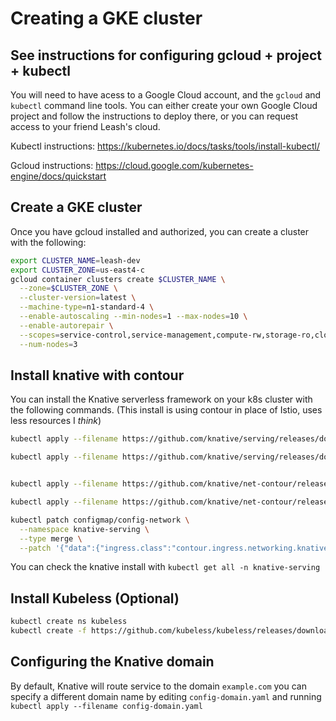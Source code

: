 # Creating a GKE cluster

## See instructions for configuring gcloud + project + kubectl
You will need to have acess to a Google Cloud account, and the `gcloud` and `kubectl` command line tools.
You can either create your own Google Cloud project and follow the instructions to deploy there, or you can request access to your friend Leash's cloud.

Kubectl instructions:
https://kubernetes.io/docs/tasks/tools/install-kubectl/

Gcloud instructions:
https://cloud.google.com/kubernetes-engine/docs/quickstart


## Create a GKE cluster
Once you have gcloud installed and authorized, you can create a cluster with the following:

```sh
export CLUSTER_NAME=leash-dev
export CLUSTER_ZONE=us-east4-c
gcloud container clusters create $CLUSTER_NAME \
  --zone=$CLUSTER_ZONE \
  --cluster-version=latest \
  --machine-type=n1-standard-4 \
  --enable-autoscaling --min-nodes=1 --max-nodes=10 \
  --enable-autorepair \
  --scopes=service-control,service-management,compute-rw,storage-ro,cloud-platform,logging-write,monitoring-write,pubsub,datastore \
  --num-nodes=3
```

## Install knative with contour
You can install the Knative serverless framework on your k8s cluster with the following commands.
(This install is using contour in place of Istio, uses less resources I *think*)

```sh
kubectl apply --filename https://github.com/knative/serving/releases/download/v0.18.0/serving-crds.yaml

kubectl apply --filename https://github.com/knative/serving/releases/download/v0.18.0/serving-core.yaml


kubectl apply --filename https://github.com/knative/net-contour/releases/download/v0.18.0/contour.yaml

kubectl apply --filename https://github.com/knative/net-contour/releases/download/v0.18.0/net-contour.yaml

kubectl patch configmap/config-network \
  --namespace knative-serving \
  --type merge \
  --patch '{"data":{"ingress.class":"contour.ingress.networking.knative.dev"}}'

```

You can check the knative install with
`kubectl get all -n knative-serving`

## Install Kubeless (Optional)
```sh
kubectl create ns kubeless
kubectl create -f https://github.com/kubeless/kubeless/releases/download/v1.0.7/kubeless-v1.0.7.yaml
```

## Configuring the Knative domain
By default, Knative will route service to the domain `example.com`
you can specify a different domain name by editing `config-domain.yaml` and
running
`kubectl apply --filename config-domain.yaml`
